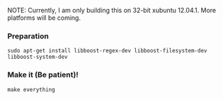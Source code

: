 
NOTE: Currently, I am only building this on 32-bit xubuntu 12.04.1. More platforms will be coming.

### Preparation

	sudo apt-get install libboost-regex-dev libboost-filesystem-dev libboost-system-dev

### Make it (Be patient)!

	make everything
